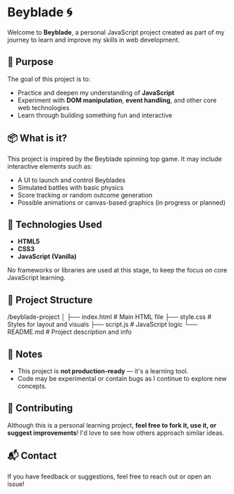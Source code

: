 # Beyblade 🌀

Welcome to **Beyblade**, a personal JavaScript project created as part of my journey to learn and improve my skills in web development.

## 🚀 Purpose

The goal of this project is to:

- Practice and deepen my understanding of **JavaScript**
- Experiment with **DOM manipulation**, **event handling**, and other core web technologies
- Learn through building something fun and interactive

## 📦 What is it?

This project is inspired by the Beyblade spinning top game. It may include interactive elements such as:

- A UI to launch and control Beyblades
- Simulated battles with basic physics
- Score tracking or random outcome generation
- Possible animations or canvas-based graphics (in progress or planned)

## 🔧 Technologies Used

- **HTML5**  
- **CSS3**  
- **JavaScript (Vanilla)**

No frameworks or libraries are used at this stage, to keep the focus on core JavaScript learning.

## 📁 Project Structure
/beyblade-project
│
├── index.html # Main HTML file
├── style.css # Styles for layout and visuals
├── script.js # JavaScript logic
└── README.md # Project description and info


## 📝 Notes

- This project is **not production-ready** — it's a learning tool.
- Code may be experimental or contain bugs as I continue to explore new concepts.

## 🤝 Contributing

Although this is a personal learning project, **feel free to fork it, use it, or suggest improvements**! I'd love to see how others approach similar ideas.

## 📬 Contact

If you have feedback or suggestions, feel free to reach out or open an issue!
